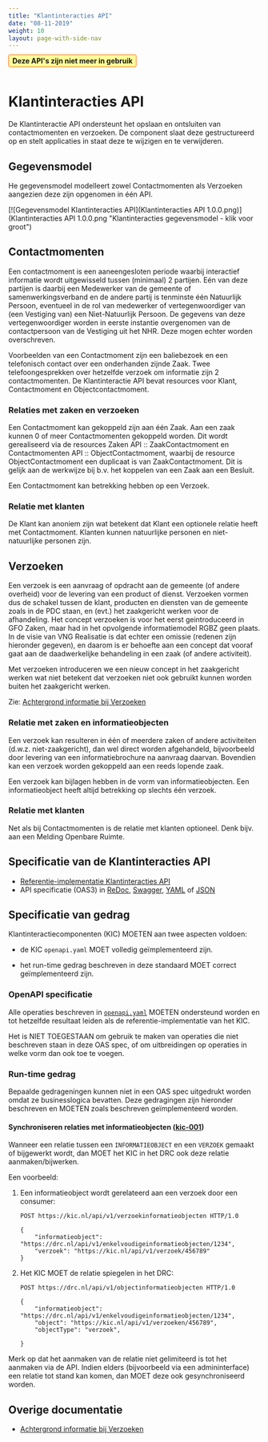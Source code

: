 ```yaml
---
title: "Klantinteracties API"
date: "08-11-2019"
weight: 10
layout: page-with-side-nav
---
```


<span style="padding: 0.2em 0.5em; border: solid 1px #FF6600; border-radius: 3px; background: #FFFF99;">
    <strong>Deze API's zijn niet meer in gebruik</strong>
</span>
<br></br>

# Klantinteracties API

De Klantinteractie API ondersteunt het opslaan en ontsluiten van contactmomenten en verzoeken. De
component slaat deze gestructureerd op en stelt applicaties in staat deze te wijzigen en te
verwijderen.

## Gegevensmodel

He gegevensmodel modelleert zowel Contactmomenten als Verzoeken aangezien deze zijn opgenomen in één
API.

[![Gegevensmodel Klantinteracties API](Klantinteracties API 1.0.0.png)](Klantinteracties API
1.0.0.png "Klantinteracties gegevensmodel - klik voor groot")

## Contactmomenten

Een contactmoment is een aaneengesloten periode waarbij interactief informatie wordt uitgewisseld
tussen (minimaal) 2 partijen. Eén van deze partijen is daarbij een Medewerker van de gemeente of
samenwerkingsverband en de andere partij is tenminste één Natuurlijk Persoon, eventueel in de rol
van medewerker of vertegenwoordiger van (een Vestiging van) een Niet-Natuurlijk Persoon. De gegevens
van deze vertegenwoordiger worden in eerste instantie overgenomen van de contactpersoon van de
Vestiging uit het NHR. Deze mogen echter worden overschreven.

Voorbeelden van een Contactmoment zijn een baliebezoek en een telefonisch contact over een
onderhanden zijnde Zaak. Twee telefoongesprekken over hetzelfde verzoek om informatie zijn 2
contactmomenten. De Klantinteractie API bevat resources voor Klant, Contactmoment en
Objectcontactmoment.

### Relaties met zaken en verzoeken

Een Contactmoment kan gekoppeld zijn aan één Zaak. Aan een zaak kunnen 0 of meer Contactmomenten
gekoppeld worden. Dit wordt gerealiseerd via de resources Zaken API :: ZaakContactmoment en
Contactmomenten API :: ObjectContactmoment, waarbij de resource ObjectContactmoment een duplicaat is
van ZaakContactmoment. Dit is gelijk aan de werkwijze bij b.v. het koppelen van een Zaak aan een
Besluit.

Een Contactmoment kan betrekking hebben op een Verzoek.

### Relatie met klanten

De Klant kan anoniem zijn wat betekent dat Klant een optionele relatie heeft met Contactmoment.
Klanten kunnen natuurlijke personen en niet-natuurlijke personen zijn.

## Verzoeken

Een verzoek is een aanvraag of opdracht aan de gemeente (of andere overheid) voor de levering van
een product of dienst. Verzoeken vormen dus de schakel tussen de klant, producten en diensten van de
gemeente zoals in de PDC staan, en (evt.) het zaakgericht werken voor de afhandeling. Het concept
verzoeken is voor het eerst geintroduceerd in GFO Zaken, maar had in het opvolgende informatiemodel
RGBZ geen plaats. In de visie van VNG Realisatie is dat echter een omissie (redenen zijn hieronder
gegeven), en daarom is er behoefte aan een concept dat vooraf gaat aan de daadwerkelijke behandeling
in een zaak (of andere activiteit).

Met verzoeken introduceren we een nieuw concept in het zaakgericht werken wat niet betekent dat
verzoeken niet ook gebruikt kunnen worden buiten het zaakgericht werken.

Zie: [Achtergrond informatie bij Verzoeken](/themas/achtergronddocumentatie/verzoeken)

### Relatie met zaken en informatieobjecten

Een verzoek kan resulteren in één of meerdere zaken of andere activiteiten (d.w.z.
niet-zaakgericht), dan wel direct worden afgehandeld, bijvoorbeeld door levering van een
informatiebrochure na aanvraag daarvan. Bovendien kan een verzoek worden gekoppeld aan een reeds
lopende zaak.

Een verzoek kan bijlagen hebben in de vorm van informatieobjecten. Een informatieobject heeft altijd
betrekking op slechts één verzoek.

### Relatie met klanten

Net als bij Contactmomenten is de relatie met klanten optioneel. Denk bijv. aan een Melding Openbare
Ruimte.

## Specificatie van de Klantinteracties API

- [Referentie-implementatie Klantinteracties API](https://klantinteracties-api.vng.cloud)
- API specificatie (OAS3) in [ReDoc](https://klantinteracties-api.vng.cloud/api/v1/schema/),
  [Swagger](https://petstore.swagger.io/?url=https://klantinteracties-api.vng.cloud/api/v1/schema/openapi.yaml),
  [YAML](https://klantinteracties-api.vng.cloud/api/v1/schema/openapi.yaml) of
  [JSON](https://klantinteracties-api.vng.cloud/api/v1/schema/openapi.json)

## Specificatie van gedrag

Klantinteractiecomponenten (KIC) MOETEN aan twee aspecten voldoen:

- de KIC `openapi.yaml` MOET volledig geïmplementeerd zijn.

- het run-time gedrag beschreven in deze standaard MOET correct geïmplementeerd zijn.

### OpenAPI specificatie

Alle operaties beschreven in [`openapi.yaml`](../../../api-specificatie/kic/1.0.x/openapi.yaml)
MOETEN ondersteund worden en tot hetzelfde resultaat leiden als de referentie-implementatie van het
KIC.

Het is NIET TOEGESTAAN om gebruik te maken van operaties die niet beschreven staan in deze OAS spec,
of om uitbreidingen op operaties in welke vorm dan ook toe te voegen.

### Run-time gedrag

Bepaalde gedrageningen kunnen niet in een OAS spec uitgedrukt worden omdat ze businesslogica
bevatten. Deze gedragingen zijn hieronder beschreven en MOETEN zoals beschreven geïmplementeerd
worden.

#### **<a name="kic-001">Synchroniseren relaties met informatieobjecten ([kic-001](#kic-001))</a>**

Wanneer een relatie tussen een `INFORMATIEOBJECT` en een `VERZOEK` gemaakt of bijgewerkt wordt, dan
MOET het KIC in het DRC ook deze relatie aanmaken/bijwerken.

Een voorbeeld:

1. Een informatieobject wordt gerelateerd aan een verzoek door een consumer:

   ```http
   POST https://kic.nl/api/v1/verzoekinformatieobjecten HTTP/1.0

   {
       "informatieobject": "https://drc.nl/api/v1/enkelvoudigeinformatieobjecten/1234",
       "verzoek": "https://kic.nl/api/v1/verzoek/456789"
   }
   ```

2. Het KIC MOET de relatie spiegelen in het DRC:

   ```http
   POST https://drc.nl/api/v1/objectinformatieobjecten HTTP/1.0

   {
       "informatieobject": "https://drc.nl/api/v1/enkelvoudigeinformatieobjecten/1234",
       "object": "https://kic.nl/api/v1/verzoeken/456789",
       "objectType": "verzoek",

   }
   ```

Merk op dat het aanmaken van de relatie niet gelimiteerd is tot het aanmaken via de API. Indien
elders (bijvoorbeeld via een admininterface) een relatie tot stand kan komen, dan MOET deze ook
gesynchroniseerd worden.

## Overige documentatie

- [Achtergrond informatie bij Verzoeken](/themas/achtergronddocumentatie/verzoeken)
